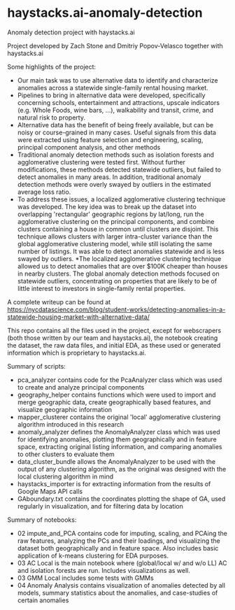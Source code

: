 # haystacks.ai-anomaly-detection
Anomaly detection project with haystacks.ai

Project developed by Zach Stone and Dmitriy Popov-Velasco together with haystacks.ai

Some highlights of the project:

* Our main task was to use alternative data to identify and characterize anomalies across a statewide single-family rental housing market.  
* Pipelines to bring in alternative data were developed, specifically concerning schools, entertainment and attractions, upscale indicators (e.g. Whole Foods, wine bars, ...), walkability and transit, crime, and natural risk to property. 
* Alternative data has the benefit of being freely available, but can be noisy or course-grained in many cases.  Useful signals from this data were extracted using feature selection and engineering, scaling, principal component analysis, and other methods
* Traditional anomaly detection methods such as isolation forests and agglomerative clustering were tested first. Without further modifications, these methods detected statewide outliers, but failed to detect anomalies in many areas.  In addition, traditional anomaly detection methods were overly swayed by outliers in the estimated average loss ratio.
* To address these issues, a localized agglomerative clustering technique was developed.  The key idea was to break up the dataset into overlapping 'rectangular' geographic regions by lat/long, run the agglomerative clustering on the principal components, and combine clusters containing a house in common until clusters are disjoint.  This technique allows clusters with larger intra-cluster variance than the global agglomerative clustering model, while still isolating the same number of listings.  It was able to detect anomalies statewide and is less swayed by outliers.
*The localized agglomerative clustering technique allowed us to detect anomalies that are over $100K cheaper than houses in nearby clusters.  The global anomaly detection methods focused on statewide outliers, concentrating on properties that are likely to be of little interest to investors in single-family rental properties.

A complete writeup can be found at https://nycdatascience.com/blog/student-works/detecting-anomalies-in-a-statewide-housing-market-with-alternative-data/

This repo contains all the files used in the project, except for webscrapers (both those written by our team and haystacks.ai), the notebook creating the dataset, the raw data files, and initial EDA, as these used or generated information which is proprietary to haystacks.ai. 

Summary of scripts:
- pca_analyzer contains code for the PcaAnalyzer class which was used to create and analyze principal components
- geography_helper contains functions which were used to import and merge geographic data, create geographically based features, and visualize geographic information
- mapper_clusterer contains the original 'local' agglomerative clustering algorithm introduced in this research
- anomaly_analyzer defines the AnomalyAnalyzer class which was used for identifying anomalies, plotting them geographically and in feature space, extracting original listing information, and comparing anomalies to other clusters to evaluate them
- data_cluster_bundle allows the AnomalyAnalyzer to be used with the output of any clustering algorithm, as the original was designed with the local clustering algorithm in mind
- haystacks_importer is for extracting information from the results of Google Maps API calls
- GAboundary.txt contains the coordinates plotting the shape of GA, used regularly in visualization, and for filtering data by location

Summary of notebooks:
- 02 impute_and_PCA contains code for imputing, scaling, and PCAing the raw features, analyzing the PCs and their loadings, and visualizing the dataset both geographically and in feature space. Also includes basic application of k-means clustering for EDA purposes.
- 03 AC Local is the main notebook where (global/local w/ and w/o LL) AC and isolation forests are run. Includes visualizations as well.
- 03 GMM Local includes some tests with GMMs
- 04 Anomaly Analysis contains visualization of anomalies detected by all models, summary statistics about the anomalies, and case-studies of certain anomalies
